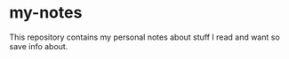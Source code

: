 # my-notes
This repository contains my personal notes about stuff I read and want so save info about.
